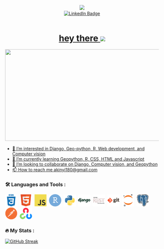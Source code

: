 <div id="header" align="center">
  <img src="https://media.giphy.com/media/v1.Y2lkPTc5MGI3NjExNmJiYXpkYXV6MmZmMHJ4bTMwN2Q5ZGo0OTY2d3h1ZHFiOGw1dmNiYSZlcD12MV9pbnRlcm5hbF9naWZfYnlfaWQmY3Q9Zw/wwg1suUiTbCY8H8vIA/giphy-downsized-large.gif" width="200"/>
</div>

<div id="badges" align="center">
  <a href="https://www.linkedin.com/in/catherine-odera/">
  <img src="https://img.shields.io/badge/LinkedIn-blue?style=for-the-badge&logo=linkedin&logoColor=white" alt="LinkedIn Badge"/>
</div>
    
<div id="counter" align="center">
  <img src="https://komarev.com/ghpvc/?username=kateodera&style=flat-square&color=blue" alt=""/>
</div>

<div id="salut" align="center">
  <h1>
    hey there
    <img src="https://media.giphy.com/media/hvRJCLFzcasrR4ia7z/giphy.gif" width="30px"/>
  </h1>
</div>

<div align="center">
  <img src="https://media.giphy.com/media/v1.Y2lkPTc5MGI3NjExNW14ZXRyNWhpN2ZnZHo1NXgyanZhczl4YWZjeXdyeW55YmZ1c3E0OSZlcD12MV9pbnRlcm5hbF9naWZfYnlfaWQmY3Q9Zw/L1R1tvI9svkIWwpVYr/giphy.gif" width="600" height="300"/>
</div>


- 👀 I’m interested in Django, Geo-python, R, Web development, and Computer vision
- 🌱 I’m currently learning Geopython, R, CSS, HTML and Javascript
- 💞️ I’m looking to collaborate on Django, Computer vision, and Geopython 
- 📫 How to reach me akinyi180@gmail.com


### :hammer_and_wrench: Languages and Tools :
<div>
  <img src="https://github.com/devicons/devicon/blob/master/icons/css3/css3-plain-wordmark.svg"  title="CSS3" alt="CSS" width="40" height="40"/>&nbsp;
  <img src="https://github.com/devicons/devicon/blob/master/icons/html5/html5-original.svg" title="HTML5" alt="HTML" width="40" height="40"/>&nbsp;
  <img src="https://github.com/devicons/devicon/blob/master/icons/javascript/javascript-original.svg" title="JavaScript" alt="JavaScript" width="40" height="40"/>&nbsp;
    <img src="https://github.com/devicons/devicon/blob/master/icons/rstudio/rstudio-original.svg" title="R" **alt="R" width="40" height="40"/>&nbsp;
  <img src="https://github.com/devicons/devicon/blob/master/icons/python/python-original.svg" title="Python" **alt="Python" width="40" height="40"/>&nbsp;
  <img src="https://github.com/devicons/devicon/blob/master/icons/django/django-plain-wordmark.svg" title="Django" **alt="Django" width="40" height="40"/>&nbsp;
  <img src="https://github.com/devicons/devicon/blob/master/icons/djangorest/djangorest-original.svg" title="Django-Rest" **alt="Django-Rest" width="40" height="40"/>&nbsp;
  <img src="https://github.com/devicons/devicon/blob/master/icons/git/git-original-wordmark.svg" title="Git" **alt="Git" width="40" height="40"/>&nbsp;
  <img src="https://github.com/devicons/devicon/blob/master/icons/jupyter/jupyter-original.svg" title="Jupyter" **alt="Jupyter" width="40" height="40"/>&nbsp;
  <img src="https://github.com/devicons/devicon/blob/master/icons/postgresql/postgresql-original.svg" title="Postgresql" **alt="Postgresql" width="40" height="40"/>&nbsp;
  <img src="https://github.com/devicons/devicon/blob/master/icons/postman/postman-original.svg" title="Postman" **alt="Postman" width="40" height="40"/>&nbsp;
  <img src="https://github.com/devicons/devicon/blob/master/icons/opencv/opencv-original.svg" title="OpenCV" **alt="OpenCV" width="40" height="40"/>&nbsp;
</div>

### :fire: My Stats :
[![GitHub Streak](https://github-readme-streak-stats.herokuapp.com?user=kateodera&theme=dark)](https://git.io/streak-stats)

<!---
kateodera/kateodera is a ✨ special ✨ repository because its `README.md` (this file) appears on your GitHub profile.
You can click the Preview link to take a look at your changes.
--->
